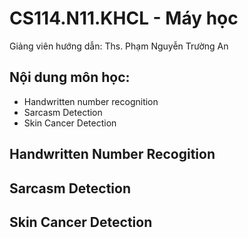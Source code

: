 # CS114.N11.KHCL - Máy học 
Giảng viên hướng dẫn: Ths. Phạm Nguyễn Trường An 

## Nội dung môn học:
- Handwritten number recognition
- Sarcasm Detection 
- Skin Cancer Detection 

## Handwritten Number Recogition

## Sarcasm Detection 

## Skin Cancer Detection 
